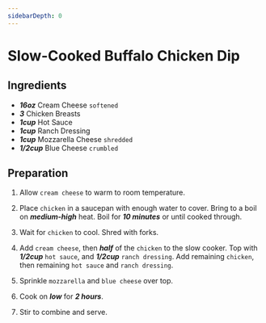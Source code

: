 ```yaml
---
sidebarDepth: 0
---
```


# Slow-Cooked Buffalo Chicken Dip

## Ingredients



+ ___16oz___ Cream Cheese `softened`
+ ___3___ Chicken Breasts
+ ___1cup___ Hot Sauce
+ ___1cup___ Ranch Dressing
+ ___1cup___ Mozzarella Cheese `shredded`
+ ___1/2cup___ Blue Cheese `crumbled`



## Preparation



1. Allow `cream cheese` to warm to room temperature.

2. Place `chicken` in a saucepan with enough water to cover. Bring to a boil on ___medium-high___ heat. Boil for ___10 minutes___ or until cooked through.

3. Wait for `chicken` to cool. Shred with forks.

4. Add `cream cheese`, then ___half___ of the `chicken` to the slow cooker. Top with ___1/2cup___ `hot sauce`, and ___1/2cup___ `ranch dressing`. Add remaining `chicken`, then 
remaining `hot sauce` and `ranch dressing`.

5. Sprinkle `mozzarella` and `blue cheese` over top.

6. Cook on ___low___ for ___2 hours___.

7. Stir to combine and serve.
